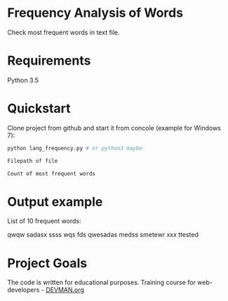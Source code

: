 # Frequency Analysis of Words

Check most frequent words in text file.

# Requirements

Python 3.5

# Quickstart

Clone project from github and start it from concole (example for Windows 7):

```bash
python lang_frequency.py # or python3 maybe
```
```bash
Filepath of file
```
```bash
Count of most frequent words
```

# Output example

List of 10 frequent words:

qwqw sadasx ssss wqs fds qwesadas medss smetewr xxx ttested

# Project Goals

The code is written for educational purposes. Training course for web-developers - [DEVMAN.org](https://devman.org)
